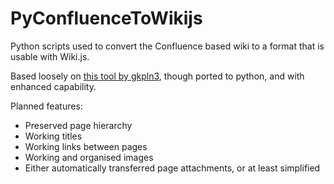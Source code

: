 # PyConfluenceToWikijs
Python scripts used to convert the Confluence based wiki to a format that is usable with Wiki.js.

Based loosely on [this tool by gkpln3](https://github.com/gkpln3/ConfluenceToWikiJS), though ported to python, and with enhanced capability.

Planned features:

 - Preserved page hierarchy
 - Working titles
 - Working links between pages
 - Working and organised images
 - Either automatically transferred page attachments, or at least simplified
